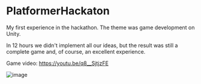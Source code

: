 # PlatformerHackaton

My first experience in the hackathon. The theme was game development on Unity.

In 12 hours we didn't implement all our ideas, but the result was still a complete game and, of course, an excellent experience.

Game video: https://youtu.be/q8__SjtjzFE

![image](https://user-images.githubusercontent.com/29926552/58553671-361cd600-821e-11e9-9140-29cfceae4b1b.png)

